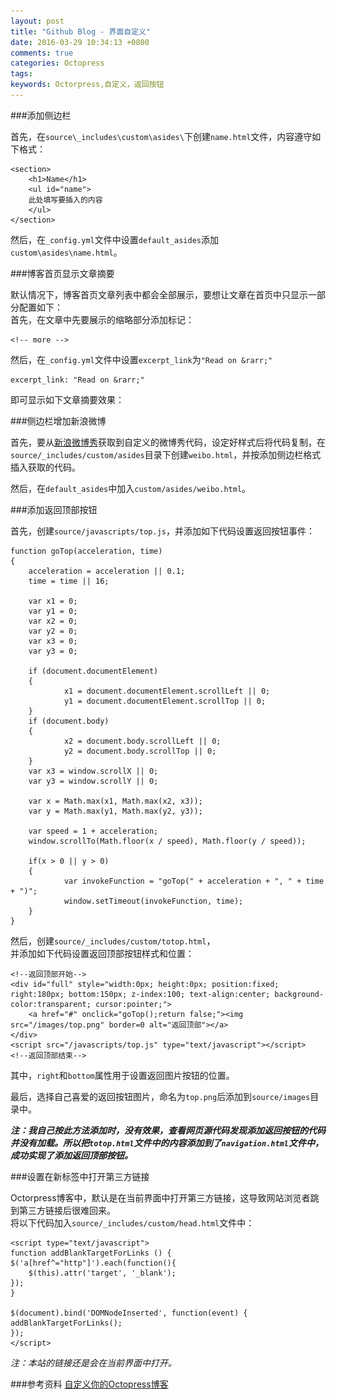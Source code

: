 ```yaml
---
layout: post
title: "Github Blog - 界面自定义"
date: 2016-03-29 10:34:13 +0800
comments: true
categories: Octopress
tags: 
keywords: Octorpress,自定义，返回按钮
---
```

###添加侧边栏

首先，在`source\_includes\custom\asides\`下创建`name.html`文件，内容遵守如下格式：  
	
	<section>
    	<h1>Name</h1>
    	<ul id="name">
		此处填写要插入的内容
    	</ul>
	</section>

然后，在`_config.yml`文件中设置`default_asides`添加`custom\asides\name.html`。

<!-- more -->


###博客首页显示文章摘要

默认情况下，博客首页文章列表中都会全部展示，要想让文章在首页中只显示一部分配置如下：   
首先，在文章中先要展示的缩略部分添加标记：  
	
	<!-- more -->
然后，在`_config.yml`文件中设置`excerpt_link`为`"Read on &rarr;"`

	excerpt_link: "Read on &rarr;"

即可显示如下文章摘要效果：

###侧边栏增加新浪微博

首先，要从[新浪微博秀](http://app.weibo.com/tool/weiboshow)获取到自定义的微博秀代码，设定好样式后将代码复制，在`source/_includes/custom/asides`目录下创建`weibo.html`，并按添加侧边栏格式插入获取的代码。  
  
然后，在`default_asides`中加入`custom/asides/weibo.html`。

###添加返回顶部按钮

首先，创建`source/javascripts/top.js`，并添加如下代码设置返回按钮事件：  

	function goTop(acceleration, time)
	{
        acceleration = acceleration || 0.1;
        time = time || 16;

        var x1 = 0;
        var y1 = 0;
        var x2 = 0;
        var y2 = 0;
        var x3 = 0;
        var y3 = 0;

        if (document.documentElement)
        {
                x1 = document.documentElement.scrollLeft || 0;
                y1 = document.documentElement.scrollTop || 0;
        }
        if (document.body)
        {
                x2 = document.body.scrollLeft || 0;
                y2 = document.body.scrollTop || 0;
        }
        var x3 = window.scrollX || 0;
        var y3 = window.scrollY || 0;

        var x = Math.max(x1, Math.max(x2, x3));
        var y = Math.max(y1, Math.max(y2, y3));

        var speed = 1 + acceleration;
        window.scrollTo(Math.floor(x / speed), Math.floor(y / speed));

        if(x > 0 || y > 0)
        {
                var invokeFunction = "goTop(" + acceleration + ", " + time + ")";
                window.setTimeout(invokeFunction, time);
        }
	}

然后，创建`source/_includes/custom/totop.html`，  
并添加如下代码设置返回顶部按钮样式和位置：  

	<!--返回顶部开始-->
	<div id="full" style="width:0px; height:0px; position:fixed; right:180px; bottom:150px; z-index:100; text-align:center; background-color:transparent; cursor:pointer;">
		<a href="#" onclick="goTop();return false;"><img src="/images/top.png" border=0 alt="返回顶部"></a>
	</div>
	<script src="/javascripts/top.js" type="text/javascript"></script>
	<!--返回顶部结束-->

其中，`right`和`bottom`属性用于设置返回图片按钮的位置。

最后，选择自己喜爱的返回按钮图片，命名为`top.png`后添加到`source/images`目录中。

***注：我自己按此方法添加时，没有效果，查看网页源代码发现添加返回按钮的代码并没有加载。所以把`totop.html`文件中的内容添加到了`navigation.html`文件中，成功实现了添加返回顶部按钮。***


###设置在新标签中打开第三方链接

Octorpress博客中，默认是在当前界面中打开第三方链接，这导致网站浏览者跳到第三方链接后很难回来。  
将以下代码加入`source/_includes/custom/head.html`文件中：  

	<script type="text/javascript">
	function addBlankTargetForLinks () {
	$('a[href^="http"]').each(function(){
		$(this).attr('target', '_blank');
	});
	}
 
	$(document).bind('DOMNodeInserted', function(event) {
	addBlankTargetForLinks();
	});
 	</script>

*注：本站的链接还是会在当前界面中打开。*

###参考资料
[自定义你的Octopress博客](http://foggry.com/blog/2014/04/28/custom-your-octopress-blog/)




	
